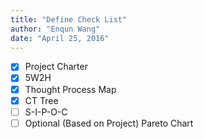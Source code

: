 ```yaml
---
title: "Define Check List"
author: "Enqun Wang"
date: "April 25, 2016"
---
```


- [x] Project Charter
- [x] 5W2H
- [x] Thought Process Map
- [x] CT Tree
- [ ] S-I-P-O-C
- [ ] Optional (Based on Project) Pareto Chart
